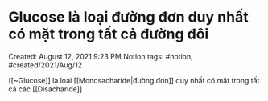 # Glucose là loại đường đơn duy nhất có mặt trong tất cả đường đôi

Created: August 12, 2021 9:23 PM
Notion tags: #notion, #created/2021/Aug/12

[[~Glucose]] là loại [[Monosacharide|đường đơn]] duy nhất có mặt trong tất cả các [[Disacharide]]